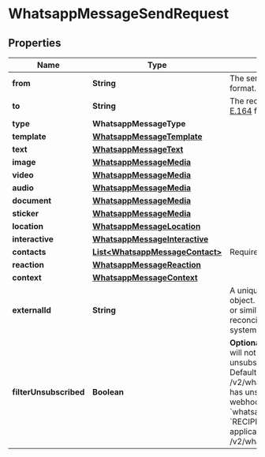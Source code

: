 

# WhatsappMessageSendRequest


## Properties

| Name | Type | Description | Notes |
|------------ | ------------- | ------------- | -------------|
|**from** | **String** | The sender&#39;s phone number in [E.164](https://en.wikipedia.org/wiki/E.164) format. |  |
|**to** | **String** | The recipient&#39;s phone number in [E.164](https://en.wikipedia.org/wiki/E.164) format. |  |
|**type** | **WhatsappMessageType** |  |  |
|**template** | [**WhatsappMessageTemplate**](WhatsappMessageTemplate.md) |  |  [optional] |
|**text** | [**WhatsappMessageText**](WhatsappMessageText.md) |  |  [optional] |
|**image** | [**WhatsappMessageMedia**](WhatsappMessageMedia.md) |  |  [optional] |
|**video** | [**WhatsappMessageMedia**](WhatsappMessageMedia.md) |  |  [optional] |
|**audio** | [**WhatsappMessageMedia**](WhatsappMessageMedia.md) |  |  [optional] |
|**document** | [**WhatsappMessageMedia**](WhatsappMessageMedia.md) |  |  [optional] |
|**sticker** | [**WhatsappMessageMedia**](WhatsappMessageMedia.md) |  |  [optional] |
|**location** | [**WhatsappMessageLocation**](WhatsappMessageLocation.md) |  |  [optional] |
|**interactive** | [**WhatsappMessageInteractive**](WhatsappMessageInteractive.md) |  |  [optional] |
|**contacts** | [**List&lt;WhatsappMessageContact&gt;**](WhatsappMessageContact.md) | Required when &#x60;type&#x60; is &#x60;contacts&#x60;. |  [optional] |
|**reaction** | [**WhatsappMessageReaction**](WhatsappMessageReaction.md) |  |  [optional] |
|**context** | [**WhatsappMessageContext**](WhatsappMessageContext.md) |  |  [optional] |
|**externalId** | **String** | A unique string to reference the object. This can be an order number or similar, and can be used to reconcile the object with your internal systems. |  [optional] |
|**filterUnsubscribed** | **Boolean** | **Optional.** If set to &#x60;true&#x60;, the message will not be sent to users who have unsubscribed from your account. Defaults to &#x60;false&#x60;.  Only use for &#x60;POST /v2/whatsapp/messages&#x60;. If the user has unsubscribed, we will push webhook notifications with &#x60;whatsappMessage.errorCode&#x60; set to &#x60;RECIPIENT_UNSUBSCRIBED&#x60;.  Not applicable to &#x60;POST /v2/whatsapp/message/sendDirectly&#x60;. |  [optional] |



